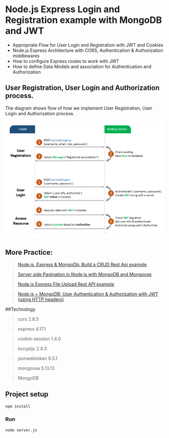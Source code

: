 # Node.js Express Login and Registration example with MongoDB and JWT

- Appropriate Flow for User Login and Registration with JWT and Cookies
- Node.js Express Architecture with CORS, Authentication & Authorization middlewares
- How to configure Express routes to work with JWT
- How to define Data Models and association for Authentication and Authorization

## User Registration, User Login and Authorization process.
The diagram shows flow of how we implement User Registration, User Login and Authorization process.

![node-js-express-login-example-mongodb-flow](node-js-express-login-example-mongodb-flow.png)

## More Practice:
> [Node.js, Express & MongoDb: Build a CRUD Rest Api example](https://github.com/kabirul/node-express-mongodb-crud-rest-api/)

> [Server side Pagination in Node.js with MongoDB and Mongoose](https://github.com/kabirul/node-js-mongodb-pagination/)

> [Node.js Express File Upload Rest API example](https://github.com/kabirul/node-js-express-static-file-upload/)

> [Node.js + MongoDB: User Authentication & Authorization with JWT (using HTTP headers)](https://github.com/kabirul/node-js-mongodb-auth-jwt/)

##Technology

> cors 2.8.5

> express 4.17.1

> cookie-session 1.4.0

> bcryptjs 2.4.3

> jsonwebtoken 8.5.1

> mongoose 5.13.13

> MongoDB

## Project setup
```
npm install
```

### Run
```
node server.js
```

